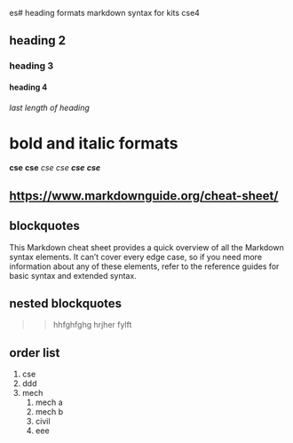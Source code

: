 es# heading formats
markdown syntax for kits cse4
## heading 2
### heading 3
#### heading 4
###### last length of heading
# bold and italic formats
**cse**
__cse__
*cse*
_cse_
_**cse**_
__*cse*__
## https://www.markdownguide.org/cheat-sheet/
## blockquotes
This Markdown cheat sheet provides a quick overview of all the Markdown syntax elements. It can’t cover every edge case, so if you need more information about any of these elements, refer to the reference guides for basic syntax and extended syntax.
## nested blockquotes
>>hhfghfghg
>>hrjher
>>fylft
## order list
1.  cse
2.  ddd
3. mech
    1. mech a
    2. mech b 
    4. civil
    5. eee
    
